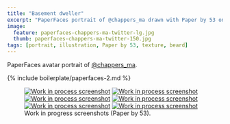 ```yaml
---
title: "Basement dweller"
excerpt: "PaperFaces portrait of @chappers_ma drawn with Paper by 53 on an iPad."
image: 
  feature: paperfaces-chappers-ma-twitter-lg.jpg
  thumb: paperfaces-chappers-ma-twitter-150.jpg
tags: [portrait, illustration, Paper by 53, texture, beard]
---
```


PaperFaces avatar portrait of <a href="http://twitter.com/chappers_ma">@chappers_ma</a>.

{% include boilerplate/paperfaces-2.md %}

<figure class="half">
	<a href="{{ site.url }}/assets/images/paperfaces-chappers-ma-process-1-lg.jpg"><img src="{{ site.url }}/assets/images/paperfaces-chappers-ma-process-1-600.jpg" alt="Work in process screenshot"></a>
	<a href="{{ site.url }}/assets/images/paperfaces-chappers-ma-process-2-lg.jpg"><img src="{{ site.url }}/assets/images/paperfaces-chappers-ma-process-2-600.jpg" alt="Work in process screenshot"></a>
	<a href="{{ site.url }}/assets/images/paperfaces-chappers-ma-process-3-lg.jpg"><img src="{{ site.url }}/assets/images/paperfaces-chappers-ma-process-3-600.jpg" alt="Work in process screenshot"></a>
	<a href="{{ site.url }}/assets/images/paperfaces-chappers-ma-process-4-lg.jpg"><img src="{{ site.url }}/assets/images/paperfaces-chappers-ma-process-4-600.jpg" alt="Work in process screenshot"></a>
	<a href="{{ site.url }}/assets/images/paperfaces-chappers-ma-process-5-lg.jpg"><img src="{{ site.url }}/assets/images/paperfaces-chappers-ma-process-5-600.jpg" alt="Work in process screenshot"></a>
	<a href="{{ site.url }}/assets/images/paperfaces-chappers-ma-process-6-lg.jpg"><img src="{{ site.url }}/assets/images/paperfaces-chappers-ma-process-6-600.jpg" alt="Work in process screenshot"></a>
	<figcaption>Work in progress screenshots (Paper by 53).</figcaption>
</figure>